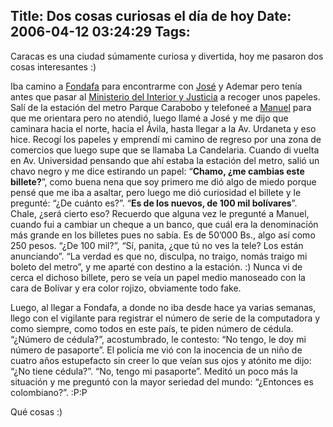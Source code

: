 Title: Dos cosas curiosas el día de hoy
Date: 2006-04-12 03:24:29
Tags: 
---
<p>Caracas es una ciudad súmamente curiosa y divertida, hoy me pasaron dos cosas interesantes :)</p>

<p>Iba camino a <a target="_blank" href="http://www.fondafa.gov.ve/">Fondafa</a> para encontrarme con <a target="_blank" href="http://www.bureado.com.ve">José</a> y Ademar pero tenía antes que pasar al <a target="_blank" href="http://www.mij.gov.ve/">Ministerio del Interior y Justicia</a> a recoger unos papeles. Salí de la estación del metro Parque Carabobo y telefoneé a <a target="_blank" href="http://mannyto.unplug.org.ve">Manuel</a> para que me orientara pero no atendió, luego llamé a José y me dijo que caminara hacia el norte, hacia el Ávila, hasta llegar a la Av. Urdaneta y eso hice. Recogí los papeles y emprendí mi camino de regreso por una zona de comercios que luego supe que se llamaba La Candelaria. Cuando di vuelta en Av. Universidad pensando que ahí estaba la estación del metro, salió un chavo negro y me dice estirando un papel: &#8220;<strong>Chamo, ¿me cambias este billete?</strong>&#8221;, como buena nena que soy primero me dió algo de miedo porque pensé que me iba a asaltar, pero luego me dió curiosidad el billete y le pregunté: &#8220;¿De cuánto es?&#8221;. &#8220;<strong>Es de los nuevos, de 100 mil bolívares</strong>&#8221;. Chale, ¿será cierto eso? Recuerdo que alguna vez le pregunté a Manuel, cuando fui a cambiar un cheque a un banco, que cuál era la denominación más grande en los billetes pues no sabía. Es de 50&#8217;000 Bs., algo así como 250 pesos. &#8220;¿De 100 mil?&#8221;, &#8220;Sí, panita, ¿que tú no ves la tele? Los están anunciando&#8221;. &#8220;La verdad es que no, disculpa, no traigo, nomás traigo mi boleto del metro&#8221;, y me aparté con destino a la estación. :) Nunca vi de cerca el dichoso billete, pero se veía un papel medio manoseado con la cara de Bolívar y era color rojizo, obviamente todo fake.</p>

<p>Luego, al llegar a Fondafa, a donde no iba desde hace ya varias semanas, llego con el vigilante para registrar el número de serie de la computadora y como siempre, como todos en este país, te piden número de cédula. &#8220;¿Número de cédula?&#8221;, acostumbrado, le contesto: &#8220;No tengo, le doy mi número de pasaporte&#8221;. El policía me vió con la inocencia de un niño de cuatro años estupefacto sin creer lo que veían sus ojos y atónito me dijo: &#8220;¿No tiene cédula?&#8221;. &#8220;No, tengo mi pasaporte&#8221;. Meditó un poco más la situación y me preguntó con la mayor seriedad del mundo: &#8220;¿Entonces es colombiano?&#8221;. :P:P</p>

<p>Qué cosas :)</p>
